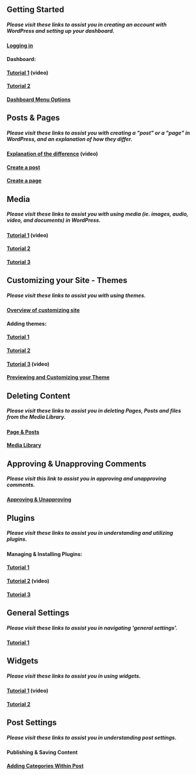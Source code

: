 ## Getting Started

##### Please visit these links to assist you in creating an account with WordPress and setting up your dashboard.

#### [Logging in](https://easywpguide.com/wordpress-manual/login/)

#### Dashboard:

#### [Tutorial 1](http://umw.domains/wordpress-basics/#dashboard) \(video\)

#### [Tutorial 2](https://easywpguide.com/wordpress-manual/dashboard/)

#### [Dashboard Menu Options](https://easywpguide.com/wordpress-manual/dashboard/dashboard-menu-options/)

## Posts & Pages

##### Please visit these links to assist you with creating a "post" or a "page" in WordPress, and an explanation of how they differ.

#### [**Explanation of the difference**](http://umw.domains/wordpress-basics/#posts) \(video\)

#### [Create a post](https://codex.wordpress.org/Writing_Posts)

#### [Create a page](https://codex.wordpress.org/Pages)

## Media

##### Please visit these links to assist you with using media \(ie. images, audio, video, and documents\) in WordPress.

#### [**Tutorial 1**](http://umw.domains/wordpress-basics/#media) \(video\)

#### [**Tutorial 2**](https://easywpguide.com/wordpress-manual/adding-images-other-media/)

#### [Tutorial 3](https://easywpguide.com/wordpress-manual/media-library/)

## Customizing your Site - Themes

##### Please visit these links to assist you with using themes.

#### [**Overview of customizing site**](https://easywpguide.com/wordpress-manual/appearance/customizing-your-site/)

#### Adding themes:

#### [**Tutorial 1**](https://easywpguide.com/wordpress-manual/appearance/selecting-your-theme/adding-new-theme/)

#### [Tutorial 2](https://codex.wordpress.org/Using_Themes)

#### [Tutorial 3](http://umw.domains/wordpress-basics/#theme) \(video\)

#### [Previewing and Customizing your Theme](https://easywpguide.com/wordpress-manual/appearance/selecting-your-theme/previewing-and-customizing-your-theme/)

## Deleting Content

##### Please visit these links to assist you in deleting Pages, Posts and files from the Media Library.

#### [Page & Posts](https://easywpguide.com/wordpress-manual/adding-images-other-media/)

#### [Media Library](https://easywpguide.com/wordpress-manual/media-library/deleting-a-file-from-the-media-library/)

## Approving & Unapproving Comments

##### Please visit this link to assist you in approving and unapproving comments.

#### [**Approving & Unapproving**](https://easywpguide.com/wordpress-manual/comments/unapproving-and-approving-comments/)



## Plugins

##### Please visit these links to assist you in understanding and utilizing plugins.

#### Managing & Installing Plugins:

#### [Tutorial 1](https://codex.wordpress.org/Managing_Plugins)

#### [Tutorial 2](http://umw.domains/wordpress-basics/#plugin) \(video\)

#### [Tutorial 3](https://easywpguide.com/wordpress-manual/plugins/)



## General Settings

##### Please visit these links to assist you in navigating 'general settings'.

#### [Tutorial 1](https://easywpguide.com/wordpress-manual/settings/general/)



## Widgets

##### Please visit these links to assist you in using widgets.

#### [Tutorial 1](http://umw.domains/wordpress-basics/#widget) \(video\)

#### [Tutorial 2](https://easywpguide.com/wordpress-manual/appearance/widgets/)



## Post Settings

##### Please visit these links to assist you in understanding post settings. 

#### Publishing & Saving Content

#### [Adding Categories Within Post](https://easywpguide.com/wordpress-manual/categories/adding-categories-within-your-post/)





